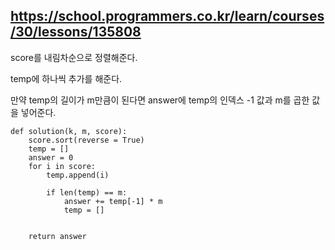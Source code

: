 ## https://school.programmers.co.kr/learn/courses/30/lessons/135808

score를 내림차순으로 정렬해준다.

temp에 하나씩 추가를 해준다.

만약 temp의 길이가 m만큼이 된다면 answer에 temp의 인덱스 -1 값과 m를 곱한 값을 넣어준다.

```
def solution(k, m, score):
    score.sort(reverse = True)
    temp = []
    answer = 0
    for i in score:
        temp.append(i)
        
        if len(temp) == m:
            answer += temp[-1] * m
            temp = []
        
        
    return answer
